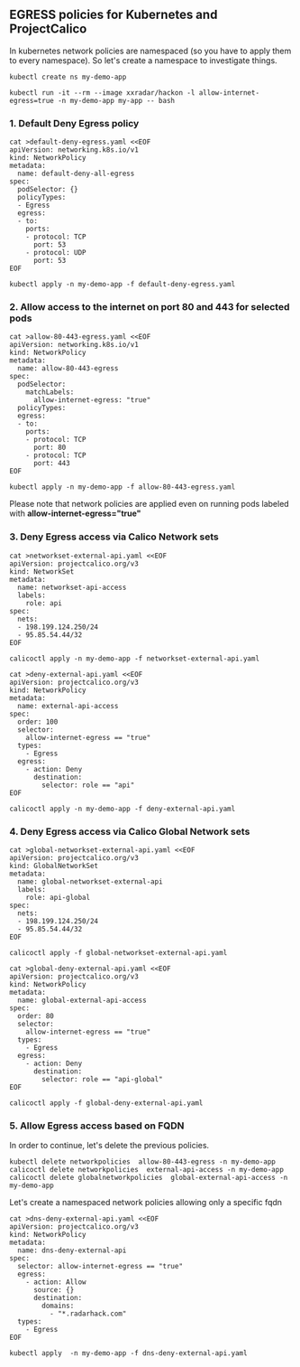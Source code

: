 ## EGRESS policies for Kubernetes and ProjectCalico
In kubernetes network policies are namespaced (so you have to apply them to every namespace). So let's create a namespace to investigate things.
```
kubectl create ns my-demo-app

kubectl run -it --rm --image xxradar/hackon -l allow-internet-egress=true -n my-demo-app my-app -- bash
```

### 1. Default Deny Egress policy

```
cat >default-deny-egress.yaml <<EOF
apiVersion: networking.k8s.io/v1
kind: NetworkPolicy
metadata:
  name: default-deny-all-egress
spec:
  podSelector: {}
  policyTypes:
  - Egress
  egress:
  - to:
    ports:
    - protocol: TCP
      port: 53
    - protocol: UDP
      port: 53
EOF
```
```
kubectl apply -n my-demo-app -f default-deny-egress.yaml 
```

### 2. Allow access to the internet on port 80 and 443 for selected pods
```
cat >allow-80-443-egress.yaml <<EOF
apiVersion: networking.k8s.io/v1
kind: NetworkPolicy
metadata:
  name: allow-80-443-egress
spec:
  podSelector:
    matchLabels:
      allow-internet-egress: "true"
  policyTypes:
  egress:
  - to:
    ports:
    - protocol: TCP
      port: 80
    - protocol: TCP
      port: 443
EOF
```
```
kubectl apply -n my-demo-app -f allow-80-443-egress.yaml 
```
Please note that network policies are applied even on running pods labeled with **allow-internet-egress="true"**

### 3. Deny Egress access via Calico Network sets

```
cat >networkset-external-api.yaml <<EOF
apiVersion: projectcalico.org/v3
kind: NetworkSet
metadata:
  name: networkset-api-access
  labels:
    role: api
spec:
  nets:
  - 198.199.124.250/24
  - 95.85.54.44/32
EOF
```
```
calicoctl apply -n my-demo-app -f networkset-external-api.yaml
```
```
cat >deny-external-api.yaml <<EOF
apiVersion: projectcalico.org/v3
kind: NetworkPolicy
metadata:
  name: external-api-access
spec:
  order: 100
  selector:
    allow-internet-egress == "true"
  types:
    - Egress
  egress:    
    - action: Deny
      destination:
        selector: role == "api"
EOF
```
```
calicoctl apply -n my-demo-app -f deny-external-api.yaml
```

### 4. Deny Egress access via Calico Global Network sets
```
cat >global-networkset-external-api.yaml <<EOF
apiVersion: projectcalico.org/v3
kind: GlobalNetworkSet
metadata:
  name: global-networkset-external-api
  labels:
    role: api-global
spec:
  nets:
  - 198.199.124.250/24
  - 95.85.54.44/32
EOF
```
```
calicoctl apply -f global-networkset-external-api.yaml
```
```
cat >global-deny-external-api.yaml <<EOF
apiVersion: projectcalico.org/v3
kind: NetworkPolicy
metadata:
  name: global-external-api-access
spec:
  order: 80
  selector:
    allow-internet-egress == "true"
  types:
    - Egress
  egress:    
    - action: Deny
      destination:
        selector: role == "api-global"
EOF
```
```
calicoctl apply -f global-deny-external-api.yaml
```
### 5. Allow Egress access based on FQDN
In order to continue, let's delete the previous policies.
```
kubectl delete networkpolicies  allow-80-443-egress -n my-demo-app 
calicoctl delete networkpolicies  external-api-access -n my-demo-app 
calicoctl delete globalnetworkpolicies  global-external-api-access -n my-demo-app 
```
Let's create a namespaced network policies allowing only a specific fqdn
```
cat >dns-deny-external-api.yaml <<EOF
apiVersion: projectcalico.org/v3
kind: NetworkPolicy
metadata:
  name: dns-deny-external-api
spec:
  selector: allow-internet-egress == "true"
  egress:
    - action: Allow
      source: {}
      destination:
        domains:
          - "*.radarhack.com"
  types:
    - Egress
EOF
```
```
kubectl apply  -n my-demo-app -f dns-deny-external-api.yaml
```
